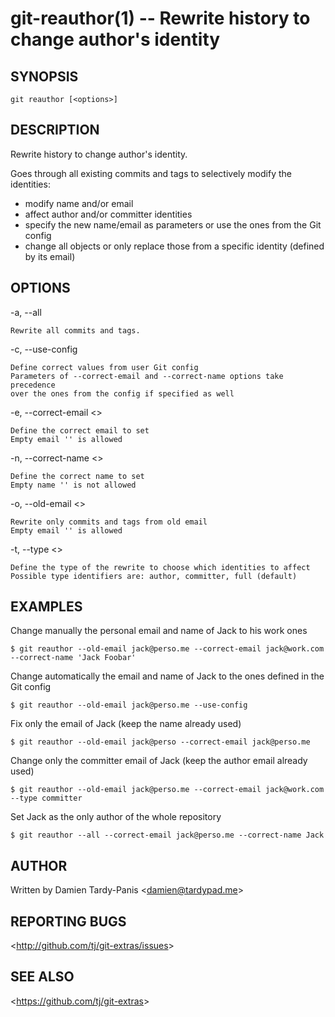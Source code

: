 git-reauthor(1) -- Rewrite history to change author's identity
==============================================================

## SYNOPSIS

`git reauthor [<options>]`

## DESCRIPTION

Rewrite history to change author's identity.

Goes through all existing commits and tags to selectively modify the identities:  
- modify name and/or email  
- affect author and/or committer identities  
- specify the new name/email as parameters or use the ones from the Git config  
- change all objects or only replace those from a specific identity (defined by its email)

## OPTIONS

  -a, --all

    Rewrite all commits and tags.

  -c, --use-config

    Define correct values from user Git config
    Parameters of --correct-email and --correct-name options take precedence
    over the ones from the config if specified as well

  -e, --correct-email &lt;<email>&gt;

    Define the correct email to set
    Empty email '' is allowed

  -n, --correct-name &lt;<name>&gt;

    Define the correct name to set
    Empty name '' is not allowed

  -o, --old-email &lt;<email>&gt;

    Rewrite only commits and tags from old email
    Empty email '' is allowed

  -t, --type &lt;<id>&gt;

    Define the type of the rewrite to choose which identities to affect
    Possible type identifiers are: author, committer, full (default)

## EXAMPLES

Change manually the personal email and name of Jack to his work ones

    $ git reauthor --old-email jack@perso.me --correct-email jack@work.com --correct-name 'Jack Foobar'

Change automatically the email and name of Jack to the ones defined in the Git config

    $ git reauthor --old-email jack@perso.me --use-config

Fix only the email of Jack (keep the name already used)

    $ git reauthor --old-email jack@perso --correct-email jack@perso.me

Change only the committer email of Jack (keep the author email already used)

    $ git reauthor --old-email jack@perso.me --correct-email jack@work.com --type committer

Set Jack as the only author of the whole repository

    $ git reauthor --all --correct-email jack@perso.me --correct-name Jack

## AUTHOR

Written by Damien Tardy-Panis &lt;<damien@tardypad.me>&gt;

## REPORTING BUGS

&lt;<http://github.com/tj/git-extras/issues>&gt;

## SEE ALSO

&lt;<https://github.com/tj/git-extras>&gt;
